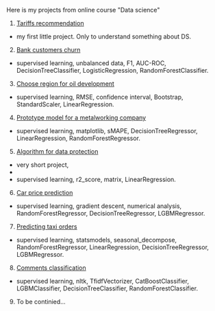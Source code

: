 Here is my projects from online course "Data science"
1) [Tariffs recommendation](https://github.com/omakarevich/data_science_course_projects/tree/master/tariffs_recommendation) 
- my first little project. Only to understand something about DS.
2) [Bank customers churn](https://github.com/omakarevich/data_science_course_projects/tree/master/bank_customers_churn) 

- supervised learning, unbalanced data, F1, AUC-ROC, DecisionTreeClassifier, LogisticRegression, RandomForestClassifier.
3) [Choose region for oil development](https://github.com/omakarevich/data_science_course_projects/tree/master/choose_region_for_oil_development) 

- supervised learning, RMSE, confidence interval, Bootstrap, StandardScaler, LinearRegression.
4) [Prototype model for a metalworking company](https://github.com/omakarevich/data_science_course_projects/tree/master/prototype_model_for_a_metalworking_company) 

- supervised learning, matplotlib, sMAPE, DecisionTreeRegressor, LinearRegression, RandomForestRegressor.
5) [Algorithm for data protection](https://github.com/omakarevich/data_science_course_projects/tree/master/algorithm_for_data_protection)
-  very short project, 
- 
- supervised learning, r2_score, matrix, LinearRegression.
6) [Car price prediction](https://github.com/omakarevich/data_science_course_projects/tree/master/car_price_prediction) 

- supervised learning, gradient descent, numerical analysis, RandomForestRegressor, DecisionTreeRegressor, LGBMRegressor.
7) [Predicting taxi orders](https://github.com/omakarevich/data_science_course_projects/tree/master/predicting_taxi_orders) 

- supervised learning, statsmodels, seasonal_decompose,  RandomForestRegressor, LinearRegression, DecisionTreeRegressor, LGBMRegressor.
8) [Comments сlassification](https://github.com/omakarevich/data_science_course_projects/tree/master/comments_classification) 

- supervised learning, nltk, TfidfVectorizer, CatBoostClassifier, LGBMClassifier, DecisionTreeClassifier, RandomForestClassifier.
9) To be continied...

